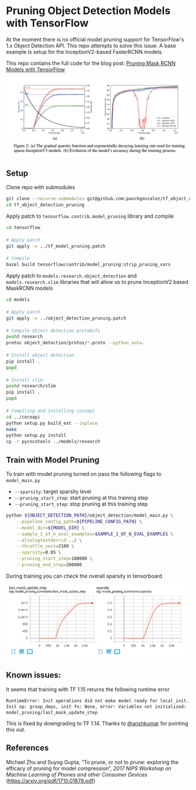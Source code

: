 # Pruning Object Detection Models with TensorFlow

At the moment there is no official model pruning support for TensorFlow's 1.x Object Detection
API. This repo attempts to solve this issue. A base example is setup for the InceptionV2-based
FasterRCNN models.

This repo contains the full code for the blog post: [Pruning Mask RCNN Models with TensorFlow](https://panch.io/articles/2020-05/pruning-mask-rcnn-models-with-tensorflow)

![](_docs/pruning_decay.png)

## Setup

Clone repo with submodules
```bash
git clone --recurse-submodules git@github.com:panchgonzalez/tf_object_detection_pruning.git
cd tf_object_detection_pruning
```

Apply patch to `tensorflow.contrib.model_pruning` library and compile

```bash
cd tensorflow

# Apply patch
git apply -v ../tf_model_pruning.patch

# Compile
bazel build tensorflow/contrib/model_pruning:strip_pruning_vars
```

Apply patch to `models.research.object_detection` and  `models.research.slim` libraries
that will allow us to prune InceptionV2 based MaskRCNN models

```bash
cd models

# Apply patch
git apply -v ../object_detection_pruning.patch

# Compile object detection protobufs
pushd research
protoc object_detection/protos/*.proto --python_out=.

# Install object detection
pip install .
popd

# Install slim
pushd research/slim
pip install .
popd

# Compiling and installing cocoapi
cd ../cocoapi
python setup.py build_ext --inplace
make
python setup.py install
cp -r pycocotools ../models/research
```

## Train with Model Pruning

To train with model pruning turned on pass the following flags to `model_main.py`

- `--sparsity`: target sparsity level
- `--pruning_start_step`: start pruning at this training step
- `--pruning_start_step`: stop pruning at this training step


```bash
python ${OBJECT_DETECTION_PATH}/object_detection/model_main.py \
    --pipeline_config_path=${PIPELINE_CONFIG_PATH} \
    --model_dir=${MODEL_DIR} \
    --sample_1_of_n_eval_examples=$SAMPLE_1_OF_N_EVAL_EXAMPLES \
    --alsologtostderrcd ../ \
    --throttle_secs=2100 \
    --sparsity=0.85 \
    --pruning_start_step=100000 \
    --pruning_end_step=200000
```

During training you can check the overall sparsity in tensorboard

![](_docs/model_pruning_test.png)

## Known issues:

It seems that training with TF 1.15 returns the following runtime error
```
RuntimeError: Init operations did not make model ready for local_init. Init op: group_deps, init fn: None, error: Variables not initialized: model_pruning/last_mask_update_step
```
This is fixed by downgrading to TF 1.14. Thanks to [@anshkumar](https://github.com/anshkumar) for pointing this out.

## References

Michael Zhu and Suyog Gupta, “To prune, or not to prune: exploring the efficacy of pruning for model compression”, *2017 NIPS Workshop on Machine Learning of Phones and other Consumer Devices* (https://arxiv.org/pdf/1710.01878.pdf)
